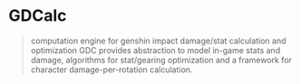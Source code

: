 # GDCalc
> computation engine for genshin impact damage/stat calculation and optimization
GDC provides abstraction to model in-game stats and damage, algorithms for stat/gearing optimization and a framework for character damage-per-rotation calculation.

